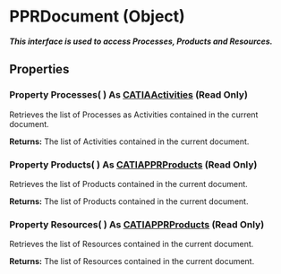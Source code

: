 # PPRDocument (Object)

**_This interface is used to access Processes, Products and Resources._**

## Properties

### Property **Processes**( ) As [CATIAActivities](../DMAPSInterfaces/interface_Activities_22374.md) (Read Only)

Retrieves the list of Processes as Activities contained in the current document.

**Returns:**      The list of Activities contained in the current document.  
### Property **Products**( ) As [CATIAPPRProducts](../PPRInterfaces/interface_PPRProducts_26022.md) (Read Only)

Retrieves the list of Products contained in the current document.

**Returns:**      The list of Products contained in the current document.  
### Property **Resources**( ) As [CATIAPPRProducts](../PPRInterfaces/interface_PPRProducts_26022.md) (Read Only)

Retrieves the list of Resources contained in the current document.

**Returns:**      The list of Resources contained in the current document.